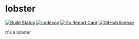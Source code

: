 # lobster

[![Build Status](https://travis-ci.com/blackhorseya/lobster.svg?branch=main)](https://travis-ci.com/blackhorseya/lobster)
[![codecov](https://codecov.io/gh/blackhorseya/lobster/branch/main/graph/badge.svg?token=DJHL70E6ZT)](https://codecov.io/gh/blackhorseya/lobster)
[![Go Report Card](https://goreportcard.com/badge/github.com/blackhorseya/lobster)](https://goreportcard.com/report/github.com/blackhorseya/lobster)
[![GitHub license](https://img.shields.io/github/license/blackhorseya/lobster)](https://github.com/blackhorseya/lobster/blob/main/LICENSE)

It's a lobster
